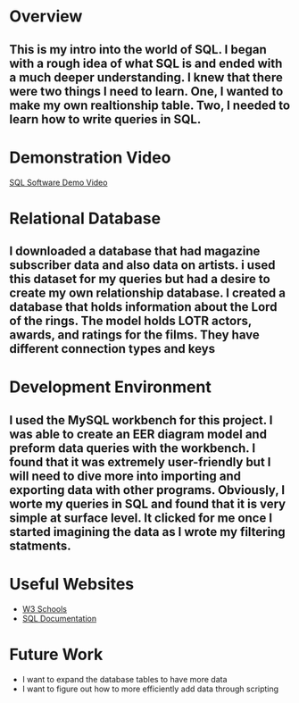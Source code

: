 # Overview

## This is my intro into the world of SQL. I began with a rough idea of what SQL is and ended with a much deeper understanding. I knew that there were two things I need to learn. One, I wanted to make my own realtionship table. Two, I needed to learn how to write queries in SQL. 

# Demonstration Video
[SQL Software Demo Video](http://youtube.link.goes.here)

# Relational Database

## I downloaded a database that had magazine subscriber data and also data on artists. i used this dataset for my queries but had a desire to create my own relationship database. I created a database that holds information about the Lord of the rings. The model holds LOTR actors, awards, and ratings for the films. They have different connection types and keys

# Development Environment

## I used the MySQL workbench for this project. I was able to create an EER diagram model and preform data queries with the workbench. I found that it was extremely user-friendly but I will need to dive more into importing and exporting data with other programs. Obviously, I worte my queries in SQL and found that it is very simple at surface level. It clicked for me once I started imagining the data as I wrote my filtering statments. 

# Useful Websites

* [W3 Schools](https://www.w3schools.com/sql/default.asp)
* [SQL Documentation](https://dev.mysql.com/doc/)

# Future Work

* I want to expand the database tables to have more data
* I want to figure out how to more efficiently add data through scripting

